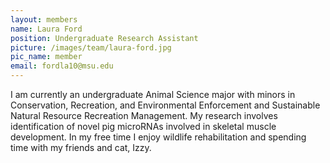 ```yaml
---
layout: members
name: Laura Ford
position: Undergraduate Research Assistant   
picture: /images/team/laura-ford.jpg
pic_name: member
email: fordla10@msu.edu
---
```


I am currently an undergraduate Animal Science major with minors in Conservation, Recreation, and Environmental Enforcement 
and Sustainable Natural Resource Recreation Management. My research involves identification of novel pig microRNAs involved 
in skeletal muscle development. In my free time I enjoy wildlife rehabilitation and spending time with my friends and cat, 
Izzy.
